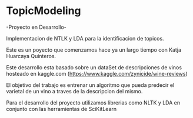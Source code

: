 # TopicModeling
-Proyecto en Desarrollo-

Implementacion de NTLK y LDA para la identificacion de topicos.

Este es un poyecto que comenzamos hace ya un largo tiempo con Katja Huarcaya Quinteros.

Este desarrollo esta basado sobre un dataSet de descripciones de vinos hosteado en kaggle.com 
(https://www.kaggle.com/zynicide/wine-reviews)

El objetivo del trabajo es entrenar un algoritmo que pueda predecir el varietal de un vino a traves de la descripcion del mismo.

Para el desarrollo del proyecto utilizamos librerias como NLTK y LDA en conjunto con las herramientas de SciKitLearn

